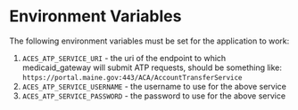 # Environment Variables

The following environment variables must be set for the application to work:
1. `ACES_ATP_SERVICE_URI` - the uri of the endpoint to which medicaid_gateway will submit ATP requests, should be something like: `https://portal.maine.gov:443/ACA/AccountTransferService`
2. `ACES_ATP_SERVICE_USERNAME` - the username to use for the above service
3. `ACES_ATP_SERVICE_PASSWORD` - the password to use for the above service
